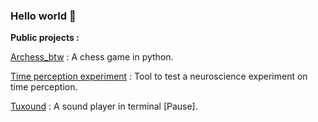 ### Hello world 👋

**Public projects :**

[Archess_btw](https://github.com/le-grand-mannitout/Archess_btw) : A chess game in python.

[Time perception experiment](https://github.com/le-grand-mannitout/Eagleman_experiment) : Tool to test a neuroscience experiment on time perception.

[Tuxound](https://github.com/Developper-team-sponso-par-Kirby54/Sound_player) : A sound player in terminal [Pause].
